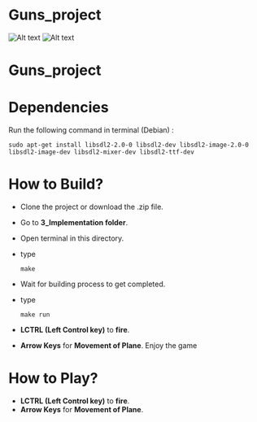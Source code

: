 # Guns_project

![Alt text](https://www.code-inspector.com/project/24940/score/svg)
![Alt text](https://www.code-inspector.com/project/24940/status/svg)

# Guns_project

# Dependencies
Run the following command in terminal (Debian) :

    sudo apt-get install libsdl2-2.0-0 libsdl2-dev libsdl2-image-2.0-0 libsdl2-image-dev libsdl2-mixer-dev libsdl2-ttf-dev

# How to Build?

*   Clone the project or download the .zip file.
*   Go to **3_Implementation folder**.
*   Open terminal in this directory.
*   type 
               
        make
*   Wait for building process to get completed.
*   type

        make run
*   **LCTRL (Left Control key)** to **fire**.
*   **Arrow Keys** for **Movement of Plane**.
Enjoy the game
                
#   How to Play?
*   **LCTRL (Left Control key)** to **fire**.
*   **Arrow Keys** for **Movement of Plane**.
